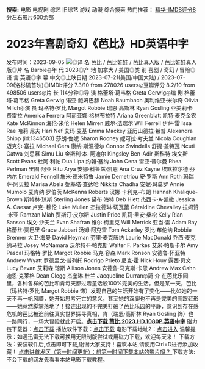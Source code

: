 **搜索:** 电影 电视剧 综艺 旧综艺 游戏 动漫 综合搜索 热门推荐： [精华-IMDB评分8分左右影片600余部](https://www.dytt8.com/html/gndy/jddy/20160320/50510.html)
# 2023年喜剧奇幻《芭比》HD英语中字
发布时间：2023-09-05 
![](https://img9.doubanio.com/view/photo/l_ratio_poster/public/p2895807816.jpg)◎译 名 芭比 / 芭比娃娃 / 芭比真人版 / 芭比娃娃真人版◎片 名 Barbie◎年 代 2023◎产 地 加拿大 / 美国◎类 别 喜剧 / 奇幻 / 冒险◎语 言 英语◎字 幕 中文◎上映日期 2023-07-21(美国/中国大陆) / 2023-07-09(洛杉矶首映)◎IMDb评分 7.3/10 from 278026 users◎豆瓣评分 8.2/10 from 498506 users◎片 长 114分钟◎导 演 格蕾塔·葛韦格 Greta Gerwig◎编 剧 格蕾塔·葛韦格 Greta Gerwig 诺亚·鲍姆巴赫 Noah Baumbach 奥利维亚·米尔奇 Olivia Milch◎演 员 玛格特·罗比 Margot Robbie 瑞恩·高斯林 Ryan Gosling 亚美莉卡·费雷拉 America Ferrera 阿丽亚娜·格林布拉特 Ariana Greenblatt 凯特·麦克金农 Kate McKinnon 海伦·米伦 Helen Mirren 威尔·法瑞尔 Will Ferrell 伊萨·雷 Issa Rae 哈莉·尼夫 Hari Nef 艾玛·麦基 Emma Mackey 亚历山德拉·希普 Alexandra Shipp (id:1346503) 莎朗·鲁妮 Sharon Rooney 妮可拉·考夫兰 Nicola Coughlan 迈克尔·塞拉 Michael Cera 康纳·斯温德尔 Connor Swindells 舒提·盖特瓦 Ncuti Gatwa 刘思慕 Simu Liu 金斯利·本-阿迪尔 Kingsley Ben-Adir 斯科特·埃文斯 Scott Evans 杜阿·利帕 Dua Lipa 约翰·塞纳 John Cena 雷亚·普尔曼 Rhea Perlman 里图·阿亚 Ritu Arya 安娜·科鲁兹·凯恩 Ana Cruz Kayne 埃默拉尔德·芬内尔 Emerald Fennell 詹米·德米特鲁 Jamie Demetriou 安·罗斯 Ann Roth 玛瑞萨·阿贝拉 Marisa Abela 妮基塔·查达哈 Nikkita Chadha 安妮·玛莫罗 Annie Mumolo 麦肯纳·罗伯茨 McKenna Roberts 汉娜·卡利克-布朗 Hannah Khalique-Brown 斯特林·琼斯 Sterling Jones 黛布·海特 Deb Hiett 杰西卡·A·凯撒 Jessica A. Caesar 卢克· 穆伦 Luke Mullen 杰拉德琳·切瓦蕾 Géraldine Chevalley 拉姆赞·米亚 Ramzan Miah 贾斯汀·皮尔斯 Justin Price 凯莉·里安·桑松 Kelly Rian Sanson 埃文·沙夫兰 Evan Shafran 维尔·梅里克 Will Merrick 亚当·雷 Adam Ray 格蕾丝·贾巴里 Grace Jabbari 汤姆·阿克雷 Tom Ackerley 罗比·布伦纳 Robbie Brenner 大卫·海曼 David Heyman 劳里·麦克唐纳 Laurie MacDonald 乔西·麦克纳马拉 Josey McNamara 沃尔特·F·帕克斯 Walter F. Parkes 艾米·帕斯卡尔 Amy Pascal 玛格特·罗比 Margot Robbie 马克·容森 Mark Ronson 安德鲁·怀亚特 Andrew Wyatt 罗德里戈·普列托 Rodrigo Prieto 尼克·霍 Nick Houy 露西·贝文 Lucy Bevan 艾莉森·琼斯 Allison Jones 安德鲁·马克斯·卡恩 Andrew Max Cahn 迪恩·克莱格 Dean Clegg 杰奎琳·杜兰 Jacqueline Durran◎简 介 在芭比乐园里，各种各样的芭比和肯每天都过着童话般100%完美的生活。但是某一天，芭比（玛格特·罗比 Margot Robbie 饰）发现自己的生活开始有了变化——比如她的一天不再一帆风顺，她开始思考死亡的意义，甚至她的双脚也不再是完美的高跟鞋形——她竟然脚掌落地了！接连出现的不完美打破了芭比乐园的平静，意识到存在感危机的芭比被迫前往真实世界探寻真相，肯（瑞恩·高斯林 Ryan Gosling 饰）也一路同行，一场大冒险就此开启。[**点击下载 芭比.2023.HD.1080P.英语中字**](magnet:?xt=urn:btih:14e220563ad4b7832ffccef66dc9b35112bf6728&dn=%e9%98%b3%e5%85%89%e7%94%b5%e5%bd%b1dygod.org.%e8%8a%ad%e6%af%94.2023.HD.1080P.%e8%8b%b1%e8%af%ad%e4%b8%ad%e5%ad%97.mkv&tr=udp%3a%2f%2ftracker.opentrackr.org%3a1337%2fannounce&tr=udp%3a%2f%2fexodus.desync.com%3a6969%2fannounce) 磁力链下载器：[点击下载](https://dygod.org/js/bt.htm "qBittorrent") 播放软件下载：[点击下载](https://dygod.org/js/player.htm "PotPlayer") 电影下载地址2：[点击进入](https://dygod.org/ "阳光电影") 温馨提示：如遇迅雷无法下载可换用无限制版尝试或用磁力下载，欢迎每天来！  下载方法：安装软件后,点击即可下载,谢谢大家支持！喜欢本站,请使用Ctrl+D进行添加收藏！ [点击进首发区（第一时间更新）：想第一时间下载本站的影片吗？ ](https://www.ygdy8.net/)下载方法:不会下载的网友先看看本站电影下载教程。